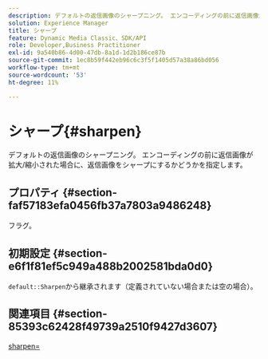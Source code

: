 ```yaml
---
description: デフォルトの返信画像のシャープニング。 エンコーディングの前に返信画像が拡大/縮小された場合に、返信画像をシャープにするかどうかを指定します。
solution: Experience Manager
title: シャープ
feature: Dynamic Media Classic、SDK/API
role: Developer,Business Practitioner
exl-id: 9a540b86-4d00-47db-8a1d-1d2b186ce87b
source-git-commit: 1ec8b59f442eb96c6c3f5f1405d57a38a86bd056
workflow-type: tm+mt
source-wordcount: '53'
ht-degree: 11%

---
```


# シャープ{#sharpen}

デフォルトの返信画像のシャープニング。 エンコーディングの前に返信画像が拡大/縮小された場合に、返信画像をシャープにするかどうかを指定します。

## プロパティ {#section-faf57183efa0456fb37a7803a9486248}

フラグ。

## 初期設定 {#section-e6f1f81ef5c949a488b2002581bda0d0}

`default::Sharpen`から継承されます（定義されていない場合または空の場合）。

## 関連項目 {#section-85393c62428f49739a2510f9427d3607}

[sharpen=](../../../../../ir-api/http-protocol/image-rendering-api-ref/c-ir-http-protocol-ref/c-ir-http-protocol-command-reference/r-ir-http-sharpen.md#reference-13034d22d176483cb99ccafc2a4f6a6e)
